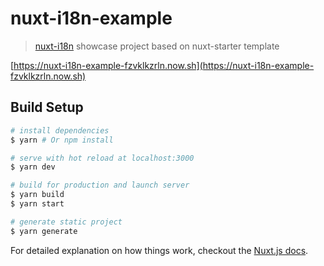 # nuxt-i18n-example

> [nuxt-i18n](https://github.com/paulgv/nuxt-i18n) showcase project based on nuxt-starter template

[https://nuxt-i18n-example-fzvklkzrln.now.sh](https://nuxt-i18n-example-fzvklkzrln.now.sh)

## Build Setup

``` bash
# install dependencies
$ yarn # Or npm install

# serve with hot reload at localhost:3000
$ yarn dev

# build for production and launch server
$ yarn build
$ yarn start

# generate static project
$ yarn generate
```

For detailed explanation on how things work, checkout the [Nuxt.js docs](https://github.com/nuxt/nuxt.js).
